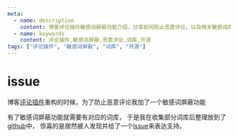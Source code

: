 ```yaml
---
meta:
  - name: description
    content: 博客评论插件敏感词屏蔽功能介绍，分享如何防止恶意评论，以及相关敏感词库的整理与开源
  - name: keywords
    content: 评论插件,敏感词屏蔽,恶意评论,词库,开源
tags: ["评论插件", "敏感词屏蔽", "词库", "开源"]
---
```


# issue

博客[评论插件](https://z.wiki/misc/comment-plugin.html)重构的时候，为了防止恶意评论我加了一个敏感词屏蔽功能

<ImgView title="敏感词屏蔽" url="https://0.z.wiki/autoupload/20240221/pEEo.1158X1212-image.png" />

有了敏感词屏蔽功能就需要有对应的词库，
于是我在收集部分词库后整理放到了[github](https://github.com/yihuaxiang/sensitive-words-in-china)中，
惊喜的是居然被人发现并给了一个[issue](https://github.com/yihuaxiang/sensitive-words-in-china/issues/1)来表达支持。

<ImgView title="issue" url="https://6.z.wiki/autoupload/20240221/P3Yc.938X1540-image.png" />


